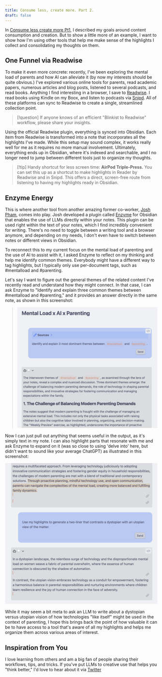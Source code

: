 ```yaml
---
title: Consume less, create more. Part 2.
draft: false
---
```

In [Consume less create more Pt1](Consume%20less%20create%20more%20Pt1.md), I described my goals around content consumption and creation. But to show a little more of an example, I want to show how I'm using other tools that help me make sense of the highlights I collect and consolidating my thoughts on them. 

## One Funnel via Readwise

To make it even more concrete: recently, I've been exploring the mental load of parents and how AI can alleviate it (by now my interests should be quite obvious.) I've explored various online tools for parents, read academic papers, numerous articles and blog posts, listened to several podcasts, and read books. Anything I find interesting in a browser, I save to [Readwise](https://readwise.io/). I read books using Kindle on my Boox, and listen to podcasts via [Snipd](https://www.snipd.com/). All of these platforms can sync to Readwise to create a single, streamlined collection point. 

>[!question] If anyone knows of an efficient "Blinkist to Readwise" workflow, please share your insights.

Using the official Readwise plugin, everything is synced into Obsidian. Each item from Readwise is transformed into a note that incorporates all the highlights I've made. While this setup may sound complex, it works really well for me as it requires no more manual involvement. Ultimately, everything ends up in Obsidian, where it's indexed and searchable, and I no longer need to jump between different tools just to organize my thoughts.

>[!tip] Handy shortcut for less screen time:
>**AirPod Triple-Press.** You can set this up as a shortcut to make highlights in Reader by Readwise and in Snipd. This offers a direct, screen-free route from listening to having my highlights ready in Obsidian.

## Enzyme Energy

This is where another tool from another amazing former co-worker, [Josh Pham](https://www.jpham.space/), comes into play. Josh developed a plugin called [Enzyme](https://www.enzyme.garden/) for Obsidian that enables the use of LLMs directly within your notes. This plugin can be used right within the text of your notes, which I find incredibly convenient for writing. There's no need to toggle between a writing tool and a browser anymore, and depending on my needs, I don't even have to switch between notes or different views in Obsidian.

To reconnect this to my current focus on the mental load of parenting and the use of AI to assist with it, I asked Enzyme to reflect on my thinking and help me identify common themes. Everybody might have a different way to tag highlights, but I typically only use per-document tags, such as \#mentalload and \#parenting.

Let's say I want to figure out the general themes of the related content I've recently read and understand how they might connect. In that case, I can ask Enzyme to "Identify and explain three common themes between \#mentalload and \#parenting," and it provides an answer directly in the same note, as shown in this screenshot:

> ![](enzyme-examples.png)

Now I can just pull out anything that seems useful in the output, as it's simply text in my note. I can also highlight parts that resonate with me and ask Enzyme to expand on it (was so close to using 'delve into' here, but didn't want to sound like your average ChatGPT) as illustrated in this screenshot:

![](enzyme-highlights.png)

While it may seem a bit meta to ask an LLM to write about a dystopian versus utopian vision of how technologies "like itself" might be used in the context of parenting, I hope this brings back the point of how valuable it can be to have access to a tool that's aware of all my highlights and helps me organize them across various areas of interest.

## Inspiration from You
I love learning from others and am a big fan of people sharing their workflows, tips, and tricks. If you've put LLMs to creative use that helps you "think better," I'd love to hear about it via [Twitter](https://x.com/SarahMennicken)
